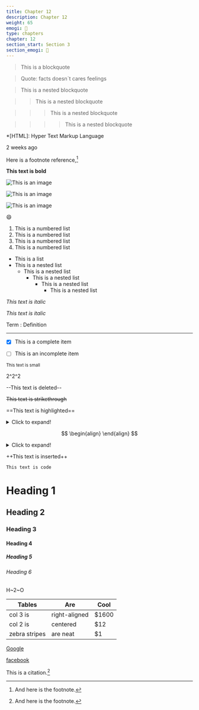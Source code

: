 ```yaml
---
title: Chapter 12
description: Chapter 12
weight: 65
emogi: 🤮
type: chapters
chapter: 12
section_start: Section 3
section_emogi: 🤢
---
```



> This is a blockquote

> Quote: facts doesn`t cares feelings 

> This is a nested blockquote

>> This is a nested blockquote

>>> This is a nested blockquote

>>>> This is a nested blockquote


*[HTML]: Hyper Text Markup Language


<time datetime="2013-04-06T12:32+00:00">2 weeks ago</time>


Here is a footnote reference,[^1]
[^1]: And here is the footnote.


**This text is bold**


![This is an image](https://www.google.com/images/branding/googlelogo/1x/googlelogo_color_272x92dp.png)

![This is an image](https://images.pexels.com/photos/14980905/pexels-photo-14980905.jpeg "This is a title")

![This is an image](https://images.pexels.com/photos/1612351/pexels-photo-1612351.jpeg)


:smile:


1. This is a numbered list
2. This is a numbered list
3. This is a numbered list
4. This is a numbered list
- This is a list
- This is a nested list
	- This is a nested list
		- This is a nested list
			- This is a nested list
				- This is a nested list


*This text is italic*

_This text is italic_


Term
: Definition


---


- [x] This is a complete item
- [ ] This is an incomplete item


<sub>This text is small</sub>


2^2^2


--This text is deleted--


~~This text is strikethrough~~


==This text is highlighted==


<details>
<summary>Click to expand!</summary>
</details>


$$
\begin{align}
\end{align}
$$


<details>
<summary>Click to expand!</summary>
</details>


++This text is inserted++


`This text is code`


# Heading 1 
## Heading 2 
### Heading 3 
#### Heading 4 
##### Heading 5 
###### Heading 6 


H~2~O


| Tables | Are | Cool |
| --- | --- | --- |
| col 3 is | right-aligned | $1600 |
| col 2 is | centered | $12 |
| zebra stripes | are neat | $1 |


[Google](https://www.google.com)

[facebook](https://www.facebook.com "This is a title")


This is a citation.[^1]
[^1]: This is a citation.

